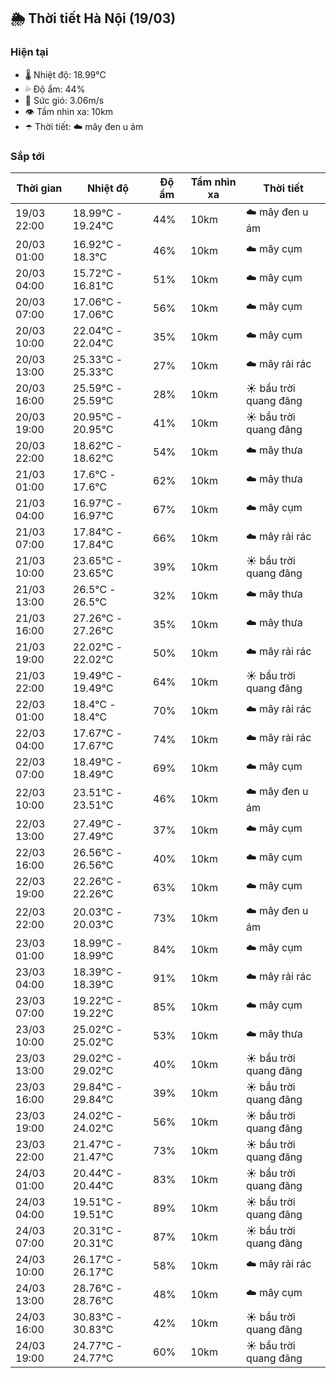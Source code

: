 ## 🌦️ Thời tiết Hà Nội (19/03)

### Hiện tại

- 🌡️ Nhiệt độ: 18.99℃
- 💦 Độ ẩm: 44%
- 💨 Sức gió: 3.06m/s
- 👁️ Tầm nhìn xa: 10km
- ☂️ Thời tiết: ☁️ mây đen u ám

### Sắp tới

| Thời gian | Nhiệt độ | Độ ẩm | Tầm nhìn xa | Thời tiết |
| --- | --- | --- | --- | --- |
| 19/03 22:00 | 18.99℃ - 19.24℃ | 44% | 10km | ☁️ mây đen u ám |
| 20/03 01:00 | 16.92℃ - 18.3℃ | 46% | 10km | ☁️ mây cụm |
| 20/03 04:00 | 15.72℃ - 16.81℃ | 51% | 10km | ☁️ mây cụm |
| 20/03 07:00 | 17.06℃ - 17.06℃ | 56% | 10km | ☁️ mây cụm |
| 20/03 10:00 | 22.04℃ - 22.04℃ | 35% | 10km | ☁️ mây cụm |
| 20/03 13:00 | 25.33℃ - 25.33℃ | 27% | 10km | ☁️ mây rải rác |
| 20/03 16:00 | 25.59℃ - 25.59℃ | 28% | 10km | ☀️ bầu trời quang đãng |
| 20/03 19:00 | 20.95℃ - 20.95℃ | 41% | 10km | ☀️ bầu trời quang đãng |
| 20/03 22:00 | 18.62℃ - 18.62℃ | 54% | 10km | ☁️ mây thưa |
| 21/03 01:00 | 17.6℃ - 17.6℃ | 62% | 10km | ☁️ mây thưa |
| 21/03 04:00 | 16.97℃ - 16.97℃ | 67% | 10km | ☁️ mây cụm |
| 21/03 07:00 | 17.84℃ - 17.84℃ | 66% | 10km | ☁️ mây rải rác |
| 21/03 10:00 | 23.65℃ - 23.65℃ | 39% | 10km | ☀️ bầu trời quang đãng |
| 21/03 13:00 | 26.5℃ - 26.5℃ | 32% | 10km | ☁️ mây thưa |
| 21/03 16:00 | 27.26℃ - 27.26℃ | 35% | 10km | ☁️ mây thưa |
| 21/03 19:00 | 22.02℃ - 22.02℃ | 50% | 10km | ☁️ mây rải rác |
| 21/03 22:00 | 19.49℃ - 19.49℃ | 64% | 10km | ☀️ bầu trời quang đãng |
| 22/03 01:00 | 18.4℃ - 18.4℃ | 70% | 10km | ☁️ mây rải rác |
| 22/03 04:00 | 17.67℃ - 17.67℃ | 74% | 10km | ☁️ mây rải rác |
| 22/03 07:00 | 18.49℃ - 18.49℃ | 69% | 10km | ☁️ mây cụm |
| 22/03 10:00 | 23.51℃ - 23.51℃ | 46% | 10km | ☁️ mây đen u ám |
| 22/03 13:00 | 27.49℃ - 27.49℃ | 37% | 10km | ☁️ mây cụm |
| 22/03 16:00 | 26.56℃ - 26.56℃ | 40% | 10km | ☁️ mây cụm |
| 22/03 19:00 | 22.26℃ - 22.26℃ | 63% | 10km | ☁️ mây cụm |
| 22/03 22:00 | 20.03℃ - 20.03℃ | 73% | 10km | ☁️ mây đen u ám |
| 23/03 01:00 | 18.99℃ - 18.99℃ | 84% | 10km | ☁️ mây cụm |
| 23/03 04:00 | 18.39℃ - 18.39℃ | 91% | 10km | ☁️ mây rải rác |
| 23/03 07:00 | 19.22℃ - 19.22℃ | 85% | 10km | ☁️ mây cụm |
| 23/03 10:00 | 25.02℃ - 25.02℃ | 53% | 10km | ☁️ mây thưa |
| 23/03 13:00 | 29.02℃ - 29.02℃ | 40% | 10km | ☀️ bầu trời quang đãng |
| 23/03 16:00 | 29.84℃ - 29.84℃ | 39% | 10km | ☀️ bầu trời quang đãng |
| 23/03 19:00 | 24.02℃ - 24.02℃ | 56% | 10km | ☀️ bầu trời quang đãng |
| 23/03 22:00 | 21.47℃ - 21.47℃ | 73% | 10km | ☀️ bầu trời quang đãng |
| 24/03 01:00 | 20.44℃ - 20.44℃ | 83% | 10km | ☀️ bầu trời quang đãng |
| 24/03 04:00 | 19.51℃ - 19.51℃ | 89% | 10km | ☀️ bầu trời quang đãng |
| 24/03 07:00 | 20.31℃ - 20.31℃ | 87% | 10km | ☀️ bầu trời quang đãng |
| 24/03 10:00 | 26.17℃ - 26.17℃ | 58% | 10km | ☁️ mây rải rác |
| 24/03 13:00 | 28.76℃ - 28.76℃ | 48% | 10km | ☁️ mây cụm |
| 24/03 16:00 | 30.83℃ - 30.83℃ | 42% | 10km | ☀️ bầu trời quang đãng |
| 24/03 19:00 | 24.77℃ - 24.77℃ | 60% | 10km | ☀️ bầu trời quang đãng |
